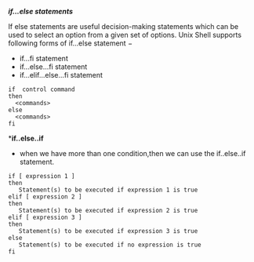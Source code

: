 ***if...else statements***

If else statements are useful decision-making statements which can be used to select an option from a given set of options.
Unix Shell supports following forms of if…else statement −
- if...fi statement
- if...else...fi statement
- if...elif...else...fi statement

```
if  control command
then
  <commands>
else
  <commands>
fi
```

***if..else..if**

- when we have more than one condition,then we can use the if..else..if statement.
```
if [ expression 1 ]
then
   Statement(s) to be executed if expression 1 is true
elif [ expression 2 ]
then
   Statement(s) to be executed if expression 2 is true
elif [ expression 3 ]
then
   Statement(s) to be executed if expression 3 is true
else
   Statement(s) to be executed if no expression is true
fi
```

